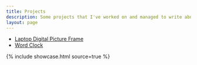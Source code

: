 ```yaml
---
title: Projects
description: Some projects that I've worked on and managed to write about.
layout: page
---
```


* [Laptop Digital Picture Frame](/projects/laptop/)
* [Word Clock](/projects/word-clock/)

{% include showcase.html source=true %}
